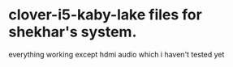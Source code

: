 # clover-i5-kaby-lake files for shekhar's system.
everything working except hdmi audio which i haven't tested yet
